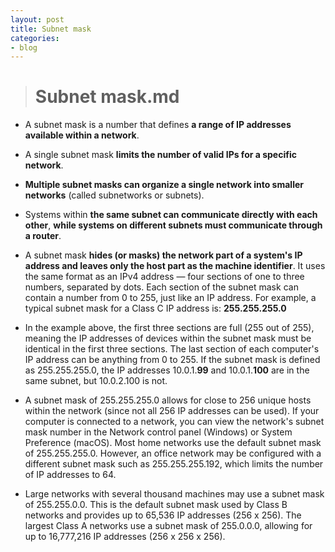 ```yaml
---
layout: post
title: Subnet mask
categories:
- blog
---
```


> # Subnet mask.md

* A subnet mask is a number that defines **a range of IP addresses available within a network**. 
* A single subnet mask **limits the number of valid IPs for a specific network**. 
* **Multiple subnet masks can organize a single network into smaller networks** (called subnetworks or subnets). 
* Systems within **the same subnet can communicate directly with each other**, **while systems on different subnets must communicate through a router**.

* A subnet mask **hides (or masks) the network part of a system's IP address and leaves only the host part as the machine identifier**. It uses the same format as an IPv4 address — four sections of one to three numbers, separated by dots. Each section of the subnet mask can contain a number from 0 to 255, just like an IP address. For example, a typical subnet mask for a Class C IP address is: **255.255.255.0**

* In the example above, the first three sections are full (255 out of 255), meaning the IP addresses of devices within the subnet mask must be identical in the first three sections. The last section of each computer's IP address can be anything from 0 to 255. If the subnet mask is defined as 255.255.255.0, the IP addresses 10.0.1.**99** and 10.0.1.**100** are in the same subnet, but 10.0.2.100 is not.

* A subnet mask of 255.255.255.0 allows for close to 256 unique hosts within the network (since not all 256 IP addresses can be used).
If your computer is connected to a network, you can view the network's subnet mask number in the Network control panel (Windows) or System Preference (macOS). Most home networks use the default subnet mask of 255.255.255.0. However, an office network may be configured with a different subnet mask such as 255.255.255.192, which limits the number of IP addresses to 64.

* Large networks with several thousand machines may use a subnet mask of 255.255.0.0. This is the default subnet mask used by Class B networks and provides up to 65,536 IP addresses (256 x 256). The largest Class A networks use a subnet mask of 255.0.0.0, allowing for up to 16,777,216 IP addresses (256 x 256 x 256).
